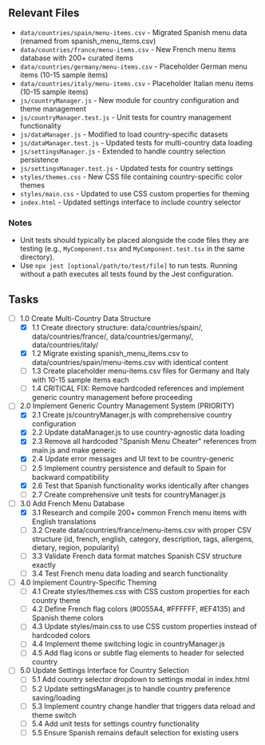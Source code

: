 ## Relevant Files

- `data/countries/spain/menu-items.csv` - Migrated Spanish menu data (renamed from spanish_menu_items.csv)
- `data/countries/france/menu-items.csv` - New French menu items database with 200+ curated items
- `data/countries/germany/menu-items.csv` - Placeholder German menu items (10-15 sample items)
- `data/countries/italy/menu-items.csv` - Placeholder Italian menu items (10-15 sample items)
- `js/countryManager.js` - New module for country configuration and theme management
- `js/countryManager.test.js` - Unit tests for country management functionality
- `js/dataManager.js` - Modified to load country-specific datasets
- `js/dataManager.test.js` - Updated tests for multi-country data loading
- `js/settingsManager.js` - Extended to handle country selection persistence
- `js/settingsManager.test.js` - Updated tests for country settings
- `styles/themes.css` - New CSS file containing country-specific color themes
- `styles/main.css` - Updated to use CSS custom properties for theming
- `index.html` - Updated settings interface to include country selector

### Notes

- Unit tests should typically be placed alongside the code files they are testing (e.g., `MyComponent.tsx` and `MyComponent.test.tsx` in the same directory).
- Use `npx jest [optional/path/to/test/file]` to run tests. Running without a path executes all tests found by the Jest configuration.

## Tasks

- [ ] 1.0 Create Multi-Country Data Structure
  - [x] 1.1 Create directory structure: data/countries/spain/, data/countries/france/, data/countries/germany/, data/countries/italy/
  - [x] 1.2 Migrate existing spanish_menu_items.csv to data/countries/spain/menu-items.csv with identical content
  - [ ] 1.3 Create placeholder menu-items.csv files for Germany and Italy with 10-15 sample items each
  - [ ] 1.4 CRITICAL FIX: Remove hardcoded references and implement generic country management before proceeding
- [ ] 2.0 Implement Generic Country Management System (PRIORITY)
  - [x] 2.1 Create js/countryManager.js with comprehensive country configuration
  - [x] 2.2 Update dataManager.js to use country-agnostic data loading
  - [x] 2.3 Remove all hardcoded "Spanish Menu Cheater" references from main.js and make generic
  - [x] 2.4 Update error messages and UI text to be country-generic
  - [ ] 2.5 Implement country persistence and default to Spain for backward compatibility
  - [x] 2.6 Test that Spanish functionality works identically after changes
  - [ ] 2.7 Create comprehensive unit tests for countryManager.js
- [ ] 3.0 Add French Menu Database
  - [x] 3.1 Research and compile 200+ common French menu items with English translations
  - [ ] 3.2 Create data/countries/france/menu-items.csv with proper CSV structure (id, french, english, category, description, tags, allergens, dietary, region, popularity)
  - [ ] 3.3 Validate French data format matches Spanish CSV structure exactly
  - [ ] 3.4 Test French menu data loading and search functionality
- [ ] 4.0 Implement Country-Specific Theming
  - [ ] 4.1 Create styles/themes.css with CSS custom properties for each country theme
  - [ ] 4.2 Define French flag colors (#0055A4, #FFFFFF, #EF4135) and Spanish theme colors
  - [ ] 4.3 Update styles/main.css to use CSS custom properties instead of hardcoded colors
  - [ ] 4.4 Implement theme switching logic in countryManager.js
  - [ ] 4.5 Add flag icons or subtle flag elements to header for selected country
- [ ] 5.0 Update Settings Interface for Country Selection
  - [ ] 5.1 Add country selector dropdown to settings modal in index.html
  - [ ] 5.2 Update settingsManager.js to handle country preference saving/loading
  - [ ] 5.3 Implement country change handler that triggers data reload and theme switch
  - [ ] 5.4 Add unit tests for settings country functionality
  - [ ] 5.5 Ensure Spanish remains default selection for existing users